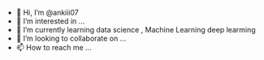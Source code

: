 - 👋 Hi, I’m @ankiii07
- 👀 I’m interested in ...
- 🌱 I’m currently learning data science , Machine Learning deep learming
- 💞️ I’m looking to collaborate on ...
- 📫 How to reach me ...

<!---
ankiii07/ankiii07 is a ✨ special ✨ repository because its `README.md` (this file) appears on your GitHub profile.
You can click the Preview link to take a look at your changes.
--->
